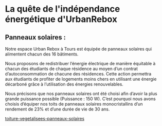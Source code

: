 # La quête de l'indépendance énergétique d'UrbanRebox 
## Panneaux solaires : 

Notre espace Urban Rebox à Tours est équipée de panneaux solaires qui alimentent chacun des 16 bâtiments.  

Nous proposons de redistribuer l’énergie électrique de manière équitable à chacun des étudiants de chaque résidence au moyen d’un contrat d’autoconsommation de chacune des résidences. Cette action permettra aux étudiants de profiter de logements moins chers en utilisant une énergie décarboné grâce à l’utilisation des énergies renouvelables.  

Nous précisons que nos panneaux solaires ont été choisi afin d’avoir la plus grande puissance possible (Puissance : 150 W). C’est pourquoi nous avons choisis d’équiper nos toits de panneaux solaires monocristallins d’un rendement de 23% et d’une durée de vie de 30 ans.  

[toiture-vegetalisees-panneaux-solaires](/src/img/toiture-vegetalisees-panneaux-solaires.jpg)
